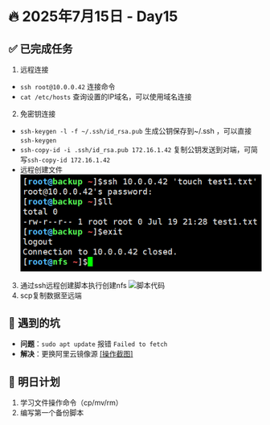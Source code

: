 # 🔥 2025年7月15日 - Day15 
## ✅ 已完成任务
1. 远程连接
* `ssh root@10.0.0.42` 连接命令
* `cat /etc/hosts` 查询设置的IP域名，可以使用域名连接
2. 免密钥连接
* `ssh-keygen -l -f ~/.ssh/id_rsa.pub` 生成公钥保存到~/.ssh ，可以直接`ssh-keygen`
* `ssh-copy-id -i .ssh/id_rsa.pub 172.16.1.42` 复制公钥发送到对端，可简写`ssh-copy-id 172.16.1.42`
* 远程创建文件 ![图例](https://github.com/YJUNO6/cloud-devops-learning/blob/main/0_%E6%88%90%E9%95%BF%E6%97%A5%E8%AE%B0/2025715_Day15_ssh/screenshot/%E5%B1%8F%E5%B9%95%E6%88%AA%E5%9B%BE%202025-07-19%20132918.png)
3. 通过ssh远程创建脚本执行创建nfs ![脚本代码]()
3. scp复制数据至远端


## 🐞 遇到的坑
- **问题**：`sudo apt update` 报错 `Failed to fetch`
- **解决**：更换阿里云镜像源 [[操作截图]](screenshot/apt-error-fix.png)

## 📌 明日计划
1. 学习文件操作命令（cp/mv/rm）
2. 编写第一个备份脚本

